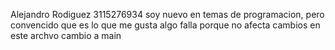 
Alejandro Rodiguez 3115276934 
soy nuevo en temas de programacion, pero convencido que es lo que me gusta 
algo falla porque no afecta cambios en este archvo
cambio a main